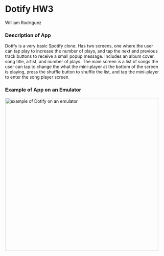 # Dotify HW3
William Rodriguez

### Description of App
Dotify is a very basic Spotify clone. Has two screens, one where the user can tap play to increase the number of plays, and tap the next and previous track buttons to receive a small popup message. Includes an album cover, song title, artist, and number of plays. The main screen is a list of songs the user can tap to change the what the mini-player at the bottom of the screen is playing, press the shuffle button to shuffle the list, and tap the mini-player to enter the song player screen.


### Example of App on an Emulator
<image src='./example.PNG' alt='example of Dotify on an emulator' width="500"/>
